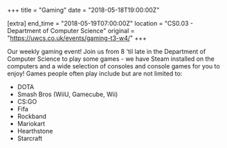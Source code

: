 +++
title = "Gaming"
date = "2018-05-18T19:00:00Z"

[extra]
end_time = "2018-05-19T07:00:00Z"
location = "CS0.03 - Department of Computer Science"
original = "https://uwcs.co.uk/events/gaming-t3-w4/"
+++

Our weekly gaming event\! Join us from 8 'til late in the Department of Computer Science to play some games - we have Steam installed on the computers and a wide selection of consoles and console games for you to enjoy\! Games people often play include but are not limited to:

  - DOTA  
  - Smash Bros (WiiU, Gamecube, Wii)  
  - CS:GO  
  - Fifa  
  - Rockband  
  - Mariokart  
  - Hearthstone  
  - Starcraft

